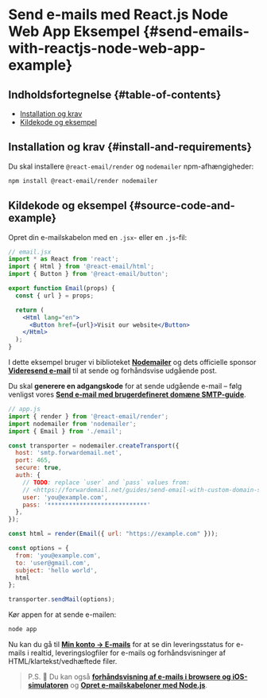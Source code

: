 # Send e-mails med React.js Node Web App Eksempel {#send-emails-with-reactjs-node-web-app-example}

## Indholdsfortegnelse {#table-of-contents}

* [Installation og krav](#install-and-requirements)
* [Kildekode og eksempel](#source-code-and-example)

## Installation og krav {#install-and-requirements}

Du skal installere `@react-email/render` og `nodemailer` npm-afhængigheder:

```sh
npm install @react-email/render nodemailer
```

## Kildekode og eksempel {#source-code-and-example}

Opret din e-mailskabelon med en `.jsx`- eller en `.js`-fil:

```jsx
// email.jsx
import * as React from 'react';
import { Html } from '@react-email/html';
import { Button } from '@react-email/button';

export function Email(props) {
  const { url } = props;

  return (
    <Html lang="en">
      <Button href={url}>Visit our website</Button>
    </Html>
  );
}
```

I dette eksempel bruger vi biblioteket **[Nodemailer](https://github.com/nodemailer/nodemailer)** og dets officielle sponsor **[Videresend e-mail](https://forwardemail.net)** til at sende og forhåndsvise udgående post.

Du skal <strong class="text-success"><i class="fa fa-key"></i> generere en adgangskode</strong> for at sende udgående e-mail – følg venligst vores **[Send e-mail med brugerdefineret domæne SMTP-guide](/guides/send-email-with-custom-domain-smtp)**.

<!-- https://github.com/nodemailer/nodemailer-web/pull/22 -->

```js
// app.js
import { render } from '@react-email/render';
import nodemailer from 'nodemailer';
import { Email } from './email';

const transporter = nodemailer.createTransport({
  host: 'smtp.forwardemail.net',
  port: 465,
  secure: true,
  auth: {
    // TODO: replace `user` and `pass` values from:
    // <https://forwardemail.net/guides/send-email-with-custom-domain-smtp>
    user: 'you@example.com',
    pass: '****************************'
  },
});

const html = render(Email({ url: "https://example.com" }));

const options = {
  from: 'you@example.com',
  to: 'user@gmail.com',
  subject: 'hello world',
  html
};

transporter.sendMail(options);
```

Kør appen for at sende e-mailen:

```sh
node app
```

Nu kan du gå til **[Min konto → E-mails](/my-account/emails)** for at se din leveringsstatus for e-mails i realtid, leveringslogfiler for e-mails og forhåndsvisninger af HTML/klartekst/vedhæftede filer.

> P.S. :tada: Du kan også **[forhåndsvisning af e-mails i browsere og iOS-simulatoren](/docs/test-preview-email-rendering-browsers-ios-simulator)** og **[Opret e-mailskabeloner med Node.js](/docs/send-emails-with-node-js-javascript)**.